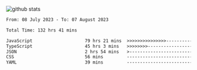 
![github stats](https://github-readme-stats.vercel.app/api?username=realmahd1&show_icons=true&theme=codeSTACKr&hide_rank=true&count_private=true)

<!--START_SECTION:waka-->

```txt
From: 08 July 2023 - To: 07 August 2023

Total Time: 132 hrs 41 mins

JavaScript                    79 hrs 21 mins  >>>>>>>>>>>>>>>----------   59.81 %
TypeScript                    45 hrs 3 mins   >>>>>>>>-----------------   33.95 %
JSON                          2 hrs 54 mins   >------------------------   02.19 %
CSS                           56 mins         -------------------------   00.71 %
YAML                          39 mins         -------------------------   00.50 %
```

<!--END_SECTION:waka-->
